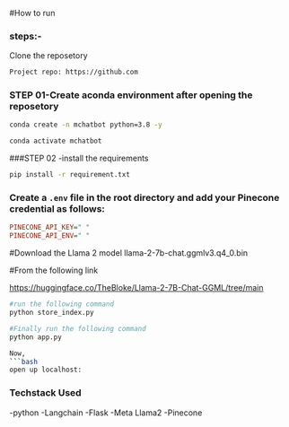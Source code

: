 #How to run
###  steps:-

Clone the reposetory

```bash
Project repo: https://github.com
```

### STEP 01-Create aconda environment after opening the reposetory

```bash
conda create -n mchatbot python=3.8 -y
```

```bash
conda activate mchatbot
```

###STEP 02 -install the requirements
```bash
pip install -r requirement.txt
```

### Create  a  `.env` file in the root directory and add your Pinecone credential as follows:

```ini
PINECONE_API_KEY=" "
PINECONE_API_ENV=" "
```

#Download the Llama 2 model
llama-2-7b-chat.ggmlv3.q4_0.bin

#From  the following link

https://huggingface.co/TheBloke/Llama-2-7B-Chat-GGML/tree/main

```bash
#run the following command
python store_index.py
```

```bash
#Finally run the following command
python app.py

Now,
```bash
open up localhost:
```
### Techstack Used

-python
-Langchain
-Flask
-Meta Llama2
-Pinecone


